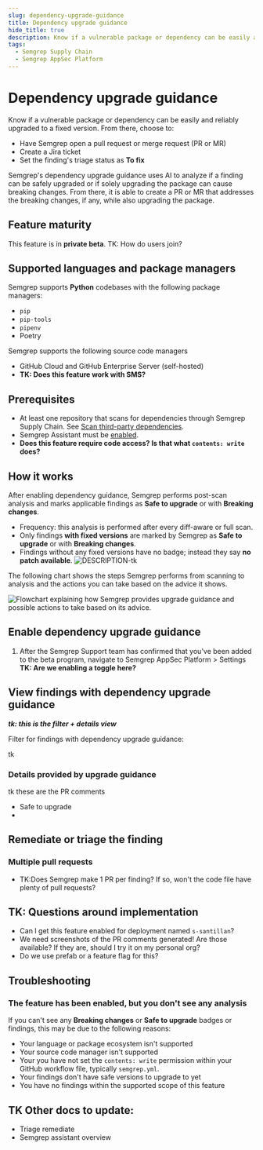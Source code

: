 ```yaml
---
slug: dependency-upgrade-guidance
title: Dependency upgrade guidance
hide_title: true
description: Know if a vulnerable package or dependency can be easily and reliably upgraded to a fixed version.
tags:
  - Semgrep Supply Chain
  - Semgrep AppSec Platform
---
```

 
# Dependency upgrade guidance

Know if a vulnerable package or dependency can be easily and reliably upgraded to a fixed version. From there, choose to:

- Have Semgrep open a pull request or merge request (PR or MR)
- Create a Jira ticket
- Set the finding's triage status as **To fix**

Semgrep's dependency upgrade guidance uses AI to analyze if a finding can be safely upgraded or if solely upgrading the package can cause breaking changes. From there, it is able to create a PR or MR that addresses the breaking changes, if any, while also upgrading the package.

## Feature maturity

This feature is in **private beta**. TK: How do users join?

## Supported languages and package managers

Semgrep supports **Python** codebases with the following package managers:
  - `pip`
  - `pip-tools`
  - `pipenv`
  - Poetry

Semgrep supports the following source code managers

- GitHub Cloud and GitHub Enterprise Server (self-hosted)
- **TK: Does this feature work with SMS?**

## Prerequisites

- At least one repository that scans for dependencies through Semgrep Supply Chain. See [Scan third-party dependencies](/semgrep-supply-chain/getting-started).
- Semgrep Assistant must be [enabled](/semgrep-assistant/getting-started).
- __Does this feature require code access? Is that what `contents: write` does?__

## How it works

After enabling dependency guidance, Semgrep performs post-scan analysis and marks applicable findings as **Safe to upgrade** or with **Breaking changes**.

- Frequency: this analysis is performed after every diff-aware or full scan.
- Only findings **with fixed versions** are marked by Semgrep as **Safe to upgrade** or with **Breaking changes**.
- Findings without any fixed versions have no badge; instead they say **no patch available**.
![DESCRIPTION-tk](/img/no-patch-available.png)


The following chart shows the steps Semgrep performs from scanning to analysis and the actions you can take based on the advice it shows.

![Flowchart explaining how Semgrep provides upgrade guidance and possible actions to take based on its advice.](/img/upgrade-guidance-flowchart.png)

## Enable dependency upgrade guidance

1. After the Semgrep Support team has confirmed that you've been added to the beta program, navigate to Semgrep AppSec Platform > Settings **TK: Are we enabling a toggle here?**

## View findings with dependency upgrade guidance

**_tk: this is the filter + details view_**

Filter for findings with dependency upgrade guidance:

tk

### Details provided by upgrade guidance

tk these are the PR comments

- Safe to upgrade
-

## Remediate or triage the finding






### Multiple pull requests

- TK:Does Semgrep make 1 PR per finding? If so, won't the code file have plenty of pull requests?

## TK: Questions around implementation

- Can I get this feature enabled for deployment named `s-santillan`?
- We need screenshots of the PR comments generated! Are those available? If they are, should I try it on my personal org?
- Do we use prefab or a feature flag for this?

## Troubleshooting

### The feature has been enabled, but you don't see any analysis

If you can't see any **Breaking changes** or **Safe to upgrade** badges or findings, this may be due to the following reasons:

- Your language or package ecosystem isn't supported
- Your source code manager isn't supported
- Your you have not set the `contents: write` permission within your GitHub workflow file, typically `semgrep.yml`.
- Your findings don't have safe versions to upgrade to yet
- You have no findings within the supported scope of this feature


## TK Other docs to update:

- Triage remediate
- Semgrep assistant overview

